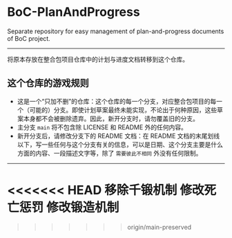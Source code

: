 # BoC-PlanAndProgress

Separate repository for easy management of plan-and-progress documents of BoC project.

_______

将原本存放在整合包项目仓库中的计划与进度文档转移到这个仓库。

## 这个仓库的游戏规则

- 这是一个“只加不删”的仓库：这个仓库的每一个分支，对应整合包项目的每一个（可能的）分支。即使计划草案最终未能实现，不论出于何种原因，这些草案本身都不会被删除遗弃。因此，新开分支时，请勿覆盖旧的分支。
- 主分支 `main` 将不包含除 LICENSE 和 README 外的任何内容。
- 新开分支后，请修改分支下的 README 文档：在 README 文档的末尾划线以下，写一些任何与这个分支有关的信息，可以是日期、这个分支主要是什么方面的内容、一段描述文字等，除了 `需要彼此不相同` 外没有任何限制。

________
<<<<<<< HEAD
**移除千锻机制** 修改死亡惩罚 修改锻造机制
=======
>>>>>>> origin/main-preserved
